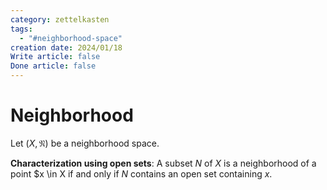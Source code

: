 ```yaml
---
category: zettelkasten
tags:
  - "#neighborhood-space"
creation date: 2024/01/18
Write article: false
Done article: false
---
```

# Neighborhood

Let $(X, \mathfrak{N})$ be a neighborhood space.

**Characterization using open sets**:
A subset $N$ of $X$ is a neighborhood of a point $x \in X if and only if $N$ contains an open set containing $x$. 
